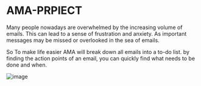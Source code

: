 # AMA-PRPIECT
Many people nowadays are overwhelmed by the increasing volume of emails. This can lead to a sense of frustration and anxiety. As important messages may be missed or overlooked in the sea of emails.

So To make life easier AMA will break down all emails into a to-do list. by finding the action points of an email, you can quickly find what needs to be done and when.


![image](https://github.com/1122Ma/AMA-PRPIECT/assets/108218379/f32a7a3f-0879-4e1b-8d0d-ff1291f6bd02)

